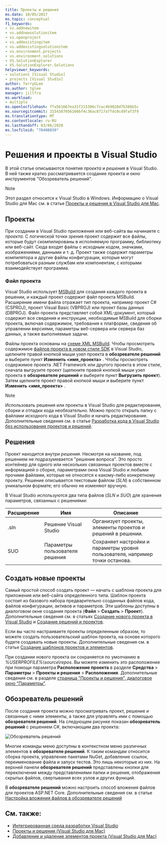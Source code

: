 ```yaml
---
title: Проекты и решения
ms.date: 10/05/2017
ms.topic: conceptual
f1_keywords:
- vs.addnewitem
- vs.addnewsolutionitem
- vs.openproject
- vs.addexistingitem
- vs.addexistingsolutionitem
- vs.environment.projects
- vs.environment.solutions
- VS.SolutionExplorer
- VS.SolutionExplorer.Solutions
helpviewer_keywords:
- solutions [Visual Studio]
- projects [Visual Studio]
author: TerryGLee
ms.author: tglee
manager: jillfra
ms.workload:
- multiple
ms.openlocfilehash: ffa561667ea31f215306c7cac4b9820d7b386b5c
ms.sourcegitcommit: 3154387056160bf4c36ac8717a7fdc0cd9faf3f9
ms.translationtype: MT
ms.contentlocale: ru-RU
ms.lasthandoff: 03/06/2020
ms.locfileid: "78408830"
---
```

# <a name="solutions-and-projects-in-visual-studio"></a>Решения и проекты в Visual Studio

В этой статье описываются понятия *проекта* и *решения* в Visual Studio. В ней также кратко рассматривается создание проекта и окно инструментов "Обозреватель решений".

> [!NOTE]
> Этот раздел относится к Visual Studio в Windows. Информацию о Visual Studio для Mac см. в статье [Проекты и решения в Visual Studio для Mac](/visualstudio/mac/projects-and-solutions).

## <a name="projects"></a>Проекты

При создании в Visual Studio приложения или веб-сайта вы начинаете с *проекта*. С логической точки зрения проект содержит все файлы, которые будут скомпилированы в исполняемую программу, библиотеку или веб-сайт. Сюда входят файлы с исходным кодом, значками, изображениями, данными и т. д. Проект также содержит параметры компилятора и другие файлы конфигурации, которые могут потребоваться разным службам или компонентам, с которыми взаимодействует программа.

### <a name="project-file"></a>Файл проекта

Visual Studio использует [MSBuild](../msbuild/msbuild.md) для создания каждого проекта в решении, и каждый проект содержит файл проекта MSBuild. Расширение имени файла отражает тип проекта, например проект C# (CSPROJ), проект Visual Basic (VBPROJ) или проект базы данных (DBPROJ). Файл проекта представляет собой XML-документ, который содержит все сведения и инструкции, необходимые MSBuild для сборки проекта, включая содержимое, требования к платформе, сведения об управлении версиями, параметры веб-сервера или сервера баз данных, а также выполняемые задачи.

Файлы проекта основаны на [схеме XML MSBuild](../msbuild/msbuild-project-file-schema-reference.md). Чтобы просмотреть содержимое [файлов проекта в новом стиле SDK](../msbuild/how-to-use-project-sdk.md) в Visual Studio, щелкните правой кнопкой мыши узел проекта в **обозревателе решений** и выберите пункт **Изменить \<имя_проекта\>** . Чтобы просмотреть содержимое проекта .NET Framework или другого проекта в этом стиле, сначала выгрузите проект (щелкните правой кнопкой мыши узел проекта в **обозревателе решений** и выберите пункт **Выгрузить проект**). Затем щелкните проект правой кнопкой мыши и выберите пункт **Изменить \<имя_проекта\>** .

> [!NOTE]
> Использовать решения или проекты в Visual Studio для редактирования, сборки и отладки кода необязательно. Можно просто открыть папку с файлами исходного кода в Visual Studio и начать редактирование. Дополнительные сведения см. в статье [Разработка кода в Visual Studio без использования проектов и решений](../ide/develop-code-in-visual-studio-without-projects-or-solutions.md).

## <a name="solutions"></a>Решения

Проект находится внутри *решения*. Несмотря на название, под решением не подразумевается "решение вопроса". Это просто контейнер для одного или нескольких связанных проектов вместе с информацией о сборке, параметрами окна Visual Studio и любыми прочими файлами, которые не относятся к какому-либо конкретному проекту. Решение описывается текстовым файлом (*SLN*) в собственном уникальном формате; его обычно не изменяют вручную.

В Visual Studio используются два типа файлов (*SLN* и *SUO*) для хранения параметров, связанных с решениями:

|Расширение|Имя|Описание|
|---------------|----------|-----------------|
|.sln|Решение Visual Studio|Организует проекты, элементы проектов и решений в решении.|
|SUO|Параметры пользователя решения|Сохраняет настройки и параметры уровня пользователя, например точки останова.|

## <a name="create-new-projects"></a>Создать новые проекты

Самый простой способ создать проект — начать с шаблона проекта для приложения или веб-сайта определенного типа. Шаблон проекта состоит из базового набора предварительно созданных файлов кода, файлов конфигурации, активов и параметров. Эти шаблоны доступны в диалоговом окне создания проекта (**Файл** > **Создать** > **Проект**). Дополнительные сведения см. в статьях [Создание нового проекта в Visual Studio](create-new-project.md) и [Создание решений и проектов](../ide/creating-solutions-and-projects.md).

Если вы часто настраиваете проекты определенным образом, то можете создать пользовательский шаблон проекта, на основе которого будете создавать новые проекты. Дополнительные сведения см. в статье [Создание шаблонов проектов и элементов](../ide/creating-project-and-item-templates.md).

При создании нового проекта он сохраняется по умолчанию в *%USERPROFILE%\source\repos*. Вы можете изменить это расположение при помощи параметра **Расположение проекта** в разделе **Средства** > **Параметры** > **Проекты и решения** > **Расположения**. Дополнительные сведения см. в разделе [ страница "Проекты и решения", диалоговое окно "Параметры"](../ide/reference/projects-and-solutions-options-dialog-box.md).

## <a name="solution-explorer"></a>Обозреватель решений

После создания проекта можно просматривать проект, решение и связанные с ними элементы, а также для управлять ими с помощью **обозревателя решений**. На следующем рисунке показан **обозреватель решений** с решением C#, включающим два проекта:

![Обозреватель решений](../ide/media/vs2015_solution_explorer.png)

Многие команды меню доступны в контекстном меню различных элементов в **обозревателе решений**. К таким командам относится сборка проекта, управление пакетами NuGet, добавление ссылок, переименование файла и запуск тестов. Это лишь некоторые из них. На верхней панели **обозревателя решений** представлены кнопки для переключения между представлениями папки и решения, отображения скрытых файлов, свертывания всех узлов и других функций.

В **обозревателе решений** можно настроить способ вложения файлов для проектов ASP.NET Core. Дополнительные сведения см. в статье [Настройка вложения файлов в обозревателе решений](file-nesting-solution-explorer.md)

## <a name="see-also"></a>См. также:

- [Интегрированная среда разработки Visual Studio](../get-started/visual-studio-ide.md)
- [Проекты и решения (Visual Studio для Mac)](/visualstudio/mac/projects-and-solutions)
- [Добавление и удаление элементов проекта (Visual Studio для Mac)](/visualstudio/mac/add-and-remove-project-items)
